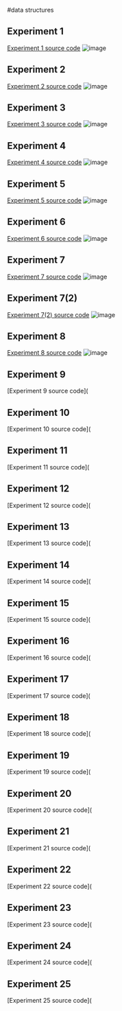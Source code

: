 #data structures
## Experiment 1
[Experiment 1 source code](https://github.com/Puvvada123/Data-structures/blob/93684b023039b7ca777545b3b841dc4439c4b6e6/1.Multiplication%20matrix)
![image](https://user-images.githubusercontent.com/113325192/214250084-564a5896-5740-4b6d-aca1-6143bb0d21a2.png)
## Experiment 2
[Experiment 2 source code](https://github.com/Puvvada123/Data-structures/blob/main/2.odd%20or%20even)
![image](https://user-images.githubusercontent.com/113325192/214251686-18025e13-b57d-43fd-a9bb-f13876a56c22.png)
## Experiment 3
[Experiment 3 source code](https://github.com/Puvvada123/Data-structures/blob/main/3.%20Factorial)
![image](https://user-images.githubusercontent.com/113325192/214252157-63c2c066-84a7-4308-bfab-2da27d171b2f.png)
## Experiment 4
[Experiment 4 source code](https://github.com/Puvvada123/Data-structures/blob/main/4.Fibnocci%20series)
![image](https://user-images.githubusercontent.com/113325192/214252730-589f144b-c5d8-47bf-8a4a-178fe57ada47.png)
## Experiment 5
[Experiment 5 source code](https://github.com/Puvvada123/Data-structures/blob/main/5.Factorial%20with%20recursion)
![image](https://user-images.githubusercontent.com/113325192/214253484-6b64459c-92bb-436c-b6c7-6d2b6c4425bb.png)
## Experiment 6
[Experiment 6 source code](https://github.com/Puvvada123/Data-structures/blob/main/6.fibnocci%20with%20recursion)
![image](https://user-images.githubusercontent.com/113325192/214255040-bcea45c4-06f4-458d-914c-744fabb0a600.png)
## Experiment 7
[Experiment 7 source code](https://github.com/Puvvada123/Data-structures/blob/main/7(1)%20Insertion)
![image](https://user-images.githubusercontent.com/113325192/214256149-dabd7eb0-51cb-4ffd-aeb2-bdc4e2440ec2.png)
## Experiment 7(2)
[Experiment 7(2) source code](https://github.com/Puvvada123/Data-structures/blob/main/7(2)%20Deletion)
![image](https://user-images.githubusercontent.com/113325192/214507980-27f0cb2c-f2fe-4b22-afa8-c76126c984e4.png)
## Experiment 8
[Experiment 8 source code](https://github.com/Puvvada123/Data-structures/blob/main/8.%20Linear%20search)
![image](https://user-images.githubusercontent.com/113325192/214508720-0389addc-d21e-4657-8b4d-c7817ff5ceed.png)
## Experiment 9
[Experiment 9 source code](
## Experiment 10
[Experiment 10 source code](
## Experiment 11
[Experiment 11 source code](
## Experiment 12
[Experiment 12 source code](
## Experiment 13
[Experiment 13 source code](
## Experiment 14
[Experiment 14 source code](
## Experiment 15
[Experiment 15 source code](
## Experiment 16
[Experiment 16 source code](
## Experiment 17
[Experiment 17 source code](
## Experiment 18
[Experiment 18 source code](
## Experiment 19
[Experiment 19 source code](
## Experiment 20
[Experiment 20 source code](
## Experiment 21
[Experiment 21 source code](
## Experiment 22
[Experiment 22 source code](
## Experiment 23
[Experiment 23 source code](
## Experiment 24
[Experiment 24 source code](
## Experiment 25
[Experiment 25 source code](

